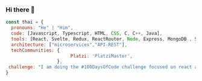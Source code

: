 ### Hi there 👋




```javascript
const thai = {
  pronouns: "He" | "Him",
  code: [Javascript, Typescript, HTML, CSS, C, C++, Java],
  tools: [React, Svelte, Redux, ReactRouter, Node, Express, MongoDB , Styled-Components, Jest, ],
  architecture: ["microservices","API-REST"],
  techCommunities: {
                        Platzi: 'PlatziMaster',
                   },
 challenge: "I am doing the #100DaysOfCode challenge focused on react and typescript"
}
```

<!--
**Erick-SN/Erick-SN** is a ✨ _special_ ✨ repository because its `README.md` (this file) appears on your GitHub profile.

Here are some ideas to get you started:

- 🔭 I’m currently working on ...
- 🌱 I’m currently learning ...
- 👯 I’m looking to collaborate on ...
- 🤔 I’m looking for help with ...
- 💬 Ask me about ...
- 📫 How to reach me: ...
- 😄 Pronouns: ...
- ⚡ Fun fact: ...
-->
